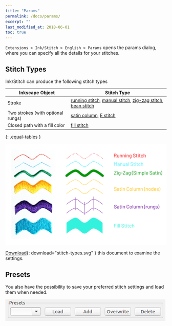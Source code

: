 ```yaml
---
title: "Params"
permalink: /docs/params/
excerpt: ""
last_modified_at: 2018-06-01
toc: true
---
```


`Extensions > Ink/Stitch > English > Params` opens the params dialog, where you can specify all the details for your stitches.

## Stitch Types

Ink/Stitch can produce the following stitch types

|Inkscape Object|Stitch Type|
|---|---|
|Stroke|[running stitch](/docs/stitches/stroke/#running-stitch), [manual stitch](/docs/stitches/stroke/#manual-stitch-mode), [zig-zag stitch](/docs/stitches/stroke/#zig-zag-stitch-mode-previously-simple-satin), [bean stitch](/docs/stitches/stroke/#bean-stitch-mode)|
|Two strokes (with optional rungs)|[satin column](/docs/stitches/satin), [E stitch](/docs/stitches/satin/#params)|
|Closed path with a fill color|[fill stitch](/docs/stitches/fill/)|
{: .equal-tables }

![Stitch Types](/assets/images/docs/stitch-types.svg)

[Download](/assets/images/docs/stitch-types.svg){: download="stitch-types.svg" } this document to examine the settings.

## Presets

You also have the possibility to save your preferred stitch settings and load them when needed.

![Presets Dialog](/assets/images/docs/en/params-presets.jpg)
